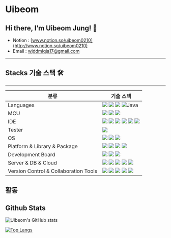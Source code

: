 # Uibeom

## Hi there, I’m Uibeom Jung! 👋

- Notion : [www.notion.so/uibeom0210](http://www.notion.so/uibeom0210)
- Email : wjddmlqja17@gmail.com

---

## Stacks 기술 스택 🛠

---

| 분류 | 기술 스택 |
| --- | --- |
| Languages | <img src="https://img.shields.io/badge/C-A8B9CC?style=flat-square&logo=Coursera&logoColor=white"/> <img src="https://img.shields.io/badge/C++-00599C?style=flat-square&logo=C%2B%2B&logoColor=white"/> <img src="https://img.shields.io/badge/Python-3776AB?style=flat-square&logo=Python&logoColor=white"/> ![Java](https://img.shields.io/badge/java-%23ED8B00.svg?style=flat-square&logo=java&logoColor=white) |
| MCU | <img src="https://img.shields.io/badge/STM32-03234B?style=flat-square&logo=STMicroelectronics&logoColor=white"/> <img src="https://img.shields.io/badge/ATmega128-3676C4?style=flat-square"/> <img src="https://img.shields.io/badge/AURIX Tricore-F8991C?style=flat-square"/>|
| IDE | <img src="https://img.shields.io/badge/Visual Studio-5C2D91?style=flat-square&logo=Visual Studio&logoColor=white"/> <img src="https://img.shields.io/badge/VS Code-007ACC?style=flat-square&logo=Visual Studio Code&logoColor=white"/> <img src="https://img.shields.io/badge/STM32CubeIDE-03234B?style=flat-square&logo=STMicroelectronics&logoColor=white"/> <img src="https://img.shields.io/badge/Jupyter Notebook-F37626?style=flat-square&logo=Jupyter&logoColor=white"/> <img src="https://img.shields.io/badge/androidstudio-3DDC84?style=flat-square&logo=androidstudio&logoColor=white"> <img src="https://img.shields.io/badge/Eclipse%20IDE-2C2255.svg?&style=flat-square&logo=Eclipse%20IDE&logoColor=white"/> |
| Tester | <img src="https://img.shields.io/badge/wireshark-1679A7?style=flat-square&logo=wireshark&logoColor=white"> |
| OS | <img src="https://img.shields.io/badge/Windows10-0078D6?style=flat-square&logo=Windows&logoColor=white"/> <img src="https://img.shields.io/badge/Ubuntu-E95420?style=flat-square&logo=Ubuntu&logoColor=white"/> <img src="https://img.shields.io/badge/Linux-FCC624?style=flat-square&logo=linux&logoColor=black"/> |
| Platform & Library & Package | <img src="https://img.shields.io/badge/OpenCV-5C3EE8?style=flat-square&logo=OpenCV&logoColor=white"/> <img src="https://img.shields.io/badge/pytorch-EE4C2C?style=flat-square&logo=pytorch&logoColor=white"/> <img src="https://img.shields.io/badge/folium-77B829?style=flat-square&logo=folium&logoColor=white"/> <img src="https://img.shields.io/badge/Anaconda-44A833?style=flat-square&logo=anaconda&logoColor=white"/> |
| Development Board | <img src="https://img.shields.io/badge/Raspberry Pi-A22846?style=flat-square&logo=Raspberry Pi&logoColor=white"/> <img src="https://img.shields.io/badge/Jetson Nano-76B900?style=flat-square&logo=NVIDIA&logoColor=white"/> <img src="https://img.shields.io/badge/Udoo-76B900?style=flat-square&logo=udoo&logoColor=white"/> |
| Server & DB & Cloud | <img src="https://img.shields.io/badge/Apache-D22128?style=flat-square&logo=Apache&logoColor=white"/> <img src="https://img.shields.io/badge/PHP-777BB4?style=flat-square&logo=PHP&logoColor=white"/> <img src="https://img.shields.io/badge/MySQL-4479A1?style=flat-square&logo=MySQL&logoColor=white"/> <img src="https://img.shields.io/badge/MariaDB-003545?style=flat-square&logo=MariaDB&logoColor=white"/> <img src="https://img.shields.io/badge/aws-232F3E?style=flat-square&logo=amazonaws&logoColor=white"> |
| Version Control & Collaboration Tools | <img src="https://img.shields.io/badge/slack-4A154B?style=flat-square&logo=slack&logoColor=white"> <img src="https://img.shields.io/badge/Git-F05032?style=flat-square&logo=Git&logoColor=white"/> <img src="https://img.shields.io/badge/GitHub-181717?style=flat-square&logo=GitHub&logoColor=white"/> <img src="https://img.shields.io/badge/Google Docs-4285F4?style=flat-square&logo=Google&logoColor=white"/> <img src="https://img.shields.io/badge/Notion-000000?style=flat-square&logo=Notion&logoColor=white"/> |

## 활동

## Github Stats

![Uibeom's GitHub stats](https://github-readme-stats.vercel.app/api?username=uibeom0210)

[![Top Langs](https://github-readme-stats.vercel.app/api/top-langs/?username=uibeom0210&langs_count=10&layout=compact)]()
